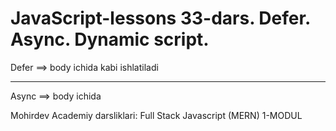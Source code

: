 # JavaScript-lessons  33-dars. Defer. Async. Dynamic script.
Defer ==> body ichida <script defer src="...." > ....... </script> kabi ishlatiladi <hr>
Async ==> body ichida <script async src="...." > ....... </script>

Mohirdev Academiy darsliklari: Full Stack Javascript (MERN) 1-MODUL
